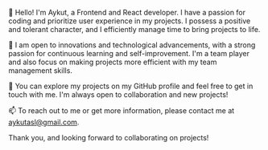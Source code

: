 👋 Hello! I'm Aykut, a Frontend and React developer. I have a passion for coding and prioritize user experience in my projects. I possess a positive and tolerant character, and I efficiently manage time to bring projects to life.

🚀 I am open to innovations and technological advancements, with a strong passion for continuous learning and self-improvement. I'm a team player and also focus on making projects more efficient with my team management skills.

🌟 You can explore my projects on my GitHub profile and feel free to get in touch with me. I'm always open to collaboration and new projects!

📫 To reach out to me or get more information, please contact me at aykutasl@gmail.com.

Thank you, and looking forward to collaborating on projects!


<!---
aslanaykut/aslanaykut is a ✨ special ✨ repository because its `README.md` (this file) appears on your GitHub profile.
You can click the Preview link to take a look at your changes.
--->
